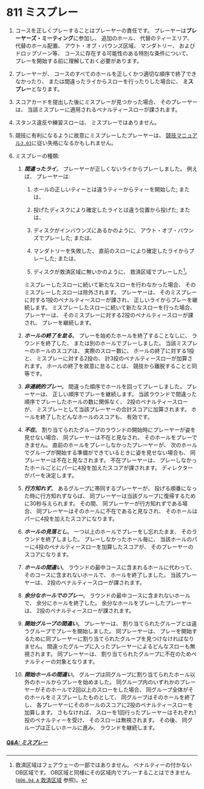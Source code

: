 # 811 ミスプレー

1. コースを正しくプレーすることはプレーヤーの責任です。
プレーヤーは**プレーヤーズ・ミーティング**に参加し、
追加のホール、
代替のティーエリア、
代替のホール配置、
アウト・オブ・バウンズ区域、
マンダトリー、
およびドロップゾーン等、
コースに存在する可能性のある特別な条件について、
プレーを開始する前に理解しておく必要があります。

1. プレーヤーが、
コースのすべてのホールを正しくかつ適切な順序で終了できなかったり、
または間違ったライからスローを行ったりした場合に、
**ミスプレー**となります。

1. スコアカードを提出した後にミスプレーが見つかった場合、
そのプレーヤーは、
当該ミスプレーに適用されるペナルティースローが課されます。

1. スタンス違反や練習スローは、
ミスプレーではありません。

1. 競技に有利になるように故意にミスプレーしたプレーヤーは、
[競技マニュアル`3.03`](http://www.jpdga.jp/dgcm.php)に従い失格になるかもしれません。

1. ミスプレーの種類:

    1. **_間違ったライ_**。
    プレーヤーが正しくないライからプレーしました。
    例えば、
    プレーヤーは:

        1. ホールの正しいティーとは違うティーからティーを開始した;
        または、

        1. 投げたディスクにより確定したライとは違う位置から投げた;
        または、

        1. ディスクがインバウンズにあるかのように、
        アウト・オブ・バウンズでプレーした;
        または、

        1. マンダトリーを失敗した、
        直前のスローにより確定したライからプレーした;
        または、

        1. ディスクが救済区域に無いかのように、
        救済区域でプレーした[^811.1]。

        ミスプレーしたスローに続いて新たなスローを行わなかった場合、
        そのミスプレーしたスローは除外されます。
        プレーヤーは、
        そのミスプレーに対する1投のペナルティースローが課され、
        正しいライからプレーを継続します。
        ミスプレーしたスローに続いて新たなスローを行った場合、
        プレーヤーは、
        そのミスプレーに対する2投のペナルティースローが課され、
        プレーを継続します。

    1. **_ホールの終了を怠る_**。
    プレーを始めたホールを終了することなしに、
    ラウンドを終了した、
    または別のホールでプレーしました。
    当該ミスプレーのホールのスコアは、
    実際のスロー数に、
    ホールの終了に対する1投と、
    ミスプレーに対する2投の、
    計3投のペナルティースローが加算されます。
    ホールの終了を故意に怠ることは、
    競技から離脱することと同等です。

    1. **_非連続的プレー_**。
    間違った順序でホールを回ってプレーしました。
    プレーヤーは、
    正しい順序でプレーを継続します。
    当該ラウンドで間違った順序でプレーしたホールの数に関係なく、
    2投のペナルティースローが、
    ミスプレーとして当該プレーヤーの合計スコアに加算されます。
    ホールを終了したどんなホールのスコアも、
    有効です。

    1. **_不在_**。
    割り当てられたグループのラウンドの開始時にプレーヤーが姿を見せない場合、
    同プレーヤーは不在と見なされ、
    そのホールをプレーできません。
    直前のホールをプレーしなかったプレーヤーが、
    次のホールでグループが開始する準備ができているときに姿を見せない場合も、
    同プレーヤーは不在と見なされます。
    不在プレーヤーは、
    プレーしなかったホールごとにパーに4投を加えたスコアが課されます。
    ディレクターがパーを決定します。

    1. **_行方知れず_**。
    あるグループに帯同するプレーヤーが、
    投げる順番になった時に行方知れずならば、
    同プレーヤーは当該グループに復帰するために30秒与えられます。
    その間、
    同プレーヤーが行方知れずである場合、
    同プレーヤーはそのホールに不在であると見なされ、
    そのホールはパーに4投を加えたスコアになります。

    1. **_ホールの見落とし_**。
    一つ以上のホールでプレーをし忘れたまま、
    そのラウンドを終了しました。
    プレーしなかったホール毎に、
    当該ホールのパーに4投のペナルティースローを加算したスコアが、
    そのプレーヤーのスコアになります。

    1. **_ホールの間違い_**。
    ラウンドの最中コースに含まれるホールに代わって、
    そのコースに含まれないホールで、
    ホールを終了しました。
    当該プレーヤーは、
    2投のペナルティースローが課されます。

    1. **_余分なホールでのプレー_**。
    ラウンドの最中コースに含まれないホールで、
    余分にホールを終了した。
    余分なホールをプレーしたプレーヤーは、
    2投のペナルティースローが課されます。

    1. **_開始グループの間違い_**。
    プレーヤーは、
    割り当てられたグループとは違うグループでプレーを開始しました。
    同プレーヤーは、
    プレーを開始するために同プレーヤーに割り当てられたグループを見つけなければなりません。
    間違ったグループに入ったプレーヤーによるどんなスローも無視されます。
    同プレーヤーは、
    割り当てられたグループに不在のためペナルティーの対象となります。

    1. **_開始ホールの間違い_**。
    グループは同グループに割り当てられたホール以外のホールからプレーを始めました。
    同グループ内のいずれかのプレーヤーがそのホールで2回以上のスローをした場合、
    同グループ全体がそのホールをミスプレーしたものとして、
    同グループはそのホールを終了し、
    各プレーヤーにそのホールのスコアに2投のペナルティースローを加算します。
    さもなければ、
    スローを1回行ったプレーヤーはそれぞれ1投のペナルティーを受け、
    そのスローは無視されます。
    その後、
    同グループは正しいホールに進み、
    ラウンドを継続します。

##### [Q&A: ミスプレー](qa-mis)



[^811.1]: 救済区域はフェアウェーの一部ではありません。
ペナルティーの付かないOB区域です。
OB区域と同様にその区域内でプレーすることはできません
([`806.04.A` 救済区域](80604) 参照)。

